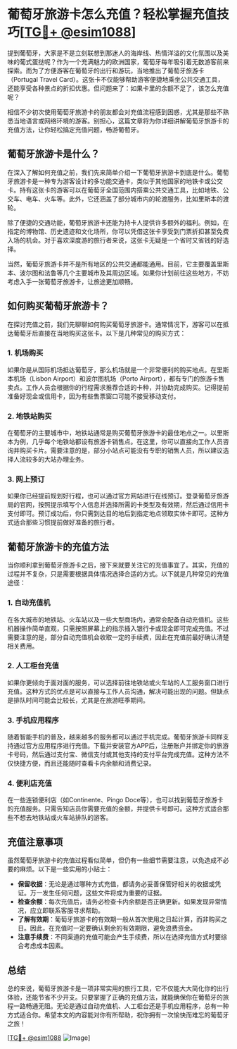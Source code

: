 # 葡萄牙旅游卡怎么充值？轻松掌握充值技巧[[TG💪+ @esim1088](https://t.me/s/esim1088)]

提到葡萄牙，大家是不是立刻联想到那迷人的海岸线、热情洋溢的文化氛围以及美味的葡式蛋挞呢？作为一个充满魅力的欧洲国家，葡萄牙每年吸引着无数游客前来探索。而为了方便游客在葡萄牙的出行和游玩，当地推出了葡萄牙旅游卡（Portugal Travel Card）。这张卡不仅能够帮助游客便捷地乘坐公共交通工具，还能享受各种景点的折扣优惠。但问题来了：如果卡里的余额不足了，该怎么充值呢？

相信不少初次使用葡萄牙旅游卡的朋友都会对充值流程感到困惑，尤其是那些不熟悉当地语言或网络环境的游客。别担心，这篇文章将为你详细讲解葡萄牙旅游卡的充值方法，让你轻松搞定充值问题，畅游葡萄牙。

## 葡萄牙旅游卡是什么？

在深入了解如何充值之前，我们先来简单介绍一下葡萄牙旅游卡到底是什么。葡萄牙旅游卡是一种专为游客设计的多功能交通卡，类似于其他国家的地铁卡或公交卡。持有这张卡的游客可以在葡萄牙全国范围内搭乘公共交通工具，比如地铁、公交车、电车、火车等。此外，它还涵盖了部分城市内的轮渡服务，比如里斯本的渡轮。

除了便捷的交通功能，葡萄牙旅游卡还能为持卡人提供许多额外的福利。例如，在指定的博物馆、历史遗迹和文化场所，你可以凭借这张卡享受到门票折扣甚至免费入场的机会。对于喜欢深度游的旅行者来说，这张卡无疑是一个省时又省钱的好选择。

当然，葡萄牙旅游卡并不是所有地区的公共交通都能通用。目前，它主要覆盖里斯本、波尔图和法鲁等几个主要城市及其周边区域。如果你计划前往这些地方，不妨考虑入手一张葡萄牙旅游卡，让旅途更加顺畅。

## 如何购买葡萄牙旅游卡？

在探讨充值之前，我们先聊聊如何购买葡萄牙旅游卡。通常情况下，游客可以在抵达葡萄牙后直接在当地购买这张卡。以下是几种常见的购买方式：

### 1. **机场购买**
如果你是从国际机场抵达葡萄牙，那么机场就是一个非常便利的购买地点。在里斯本机场（Lisbon Airport）和波尔图机场（Porto Airport），都有专门的旅游卡售卖点。工作人员会根据你的行程需求推荐合适的卡种，并协助完成购买。记得提前准备好现金或信用卡，因为有些售票窗口可能不接受移动支付。

### 2. **地铁站购买**
在葡萄牙的主要城市中，地铁站通常是购买葡萄牙旅游卡的最佳地点之一。以里斯本为例，几乎每个地铁站都设有旅游卡销售点。在这里，你可以直接向工作人员咨询并购买卡片。需要注意的是，部分小站点可能没有专职的销售人员，所以建议选择人流较多的大站办理业务。

### 3. **网上预订**
如果你已经提前规划好行程，也可以通过官方网站进行在线预订。登录葡萄牙旅游局的官网，按照提示填写个人信息并选择所需的卡类型及有效期，然后通过信用卡支付即可。预订成功后，你只需到达目的地后到指定地点领取实体卡即可。这种方式适合那些习惯提前做好准备的旅行者。

## 葡萄牙旅游卡的充值方法

当你顺利拿到葡萄牙旅游卡之后，接下来就要关注它的充值事宜了。其实，充值的过程并不复杂，只是需要根据具体情况选择合适的方式。以下就是几种常见的充值途径：

### 1. **自动充值机**
在各大城市的地铁站、火车站以及一些大型商场内，通常会配备自动充值机。这些机器操作简单直观，只需按照屏幕上的指示插入银行卡或现金即可完成充值。不过需要注意的是，部分自动充值机会收取一定的手续费，因此在充值前最好确认清楚相关费用。

### 2. **人工柜台充值**
如果你更倾向于面对面的服务，可以选择前往地铁站或火车站的人工服务窗口进行充值。这种方式的优点是可以直接与工作人员沟通，解决可能出现的问题。但缺点是排队时间可能会比较长，尤其是在旅游旺季期间。

### 3. **手机应用程序**
随着智能手机的普及，越来越多的服务都可以通过手机完成。葡萄牙旅游卡同样支持通过官方应用程序进行充值。下载并安装官方APP后，注册账户并绑定你的旅游卡号码，然后通过支付宝、微信支付或其他支持的支付平台完成充值。这种方法不仅快捷方便，而且还能随时查看卡内余额和消费记录。

### 4. **便利店充值**
在一些连锁便利店（如Continente、Pingo Doce等），也可以找到葡萄牙旅游卡的充值服务。只需告知店员你需要充值的金额，并提供卡号即可。这种方式适合那些不想去地铁站或火车站排队的游客。

## 充值注意事项

虽然葡萄牙旅游卡的充值过程看似简单，但仍有一些细节需要注意，以免造成不必要的麻烦。以下是一些实用的小贴士：

- **保留收据**：无论是通过哪种方式充值，都请务必妥善保管好相关的收据或凭证。万一发生任何问题，这些文件将成为重要的证据。
- **检查余额**：每次充值后，请务必检查卡内余额是否正确更新。如果发现异常情况，应立即联系客服寻求帮助。
- **了解有效期**：葡萄牙旅游卡的有效期一般从首次使用之日起计算，而非购买之日。因此，在充值时一定要确认剩余的有效期限，避免浪费资金。
- **注意手续费**：不同渠道的充值可能会产生手续费，所以在选择充值方式时要综合考虑成本因素。

## 总结

总的来说，葡萄牙旅游卡是一项非常实用的旅行工具，它不仅能大大简化你的出行体验，还能节省不少开支。只要掌握了正确的充值方法，就能确保你在葡萄牙的旅程一路畅通无阻。无论是通过自动充值机、人工柜台还是手机应用程序，总有一种方式适合你。希望本文的内容能对你有所帮助，祝你拥有一次愉快而难忘的葡萄牙之旅！

[[TG💪+ @esim1088](https://t.me/s/esim1088) ![Image](https://i.postimg.cc/4NQfJmqS/Snipaste-2025-05-13-00-14-12.png)]
